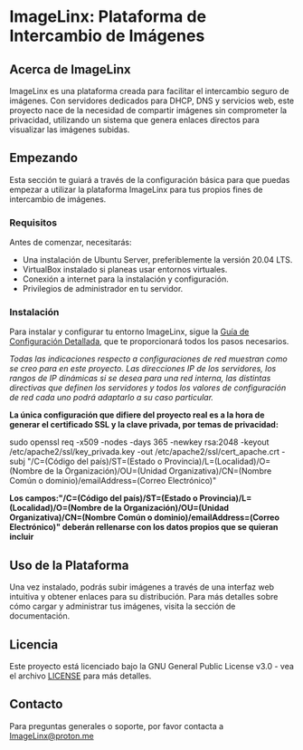 # ImageLinx: Plataforma de Intercambio de Imágenes

## Acerca de ImageLinx

ImageLinx es una plataforma creada para facilitar el intercambio seguro de imágenes. Con servidores dedicados para DHCP, DNS y servicios web, este proyecto nace de la necesidad de compartir imágenes sin comprometer la privacidad, utilizando un sistema que genera enlaces directos para visualizar las imágenes subidas.

## Empezando

Esta sección te guiará a través de la configuración básica para que puedas empezar a utilizar la plataforma ImageLinx para tus propios fines de intercambio de imágenes.

### Requisitos

Antes de comenzar, necesitarás:

- Una instalación de Ubuntu Server, preferiblemente la versión 20.04 LTS.
- VirtualBox instalado si planeas usar entornos virtuales.
- Conexión a internet para la instalación y configuración.
- Privilegios de administrador en tu servidor.

### Instalación

Para instalar y configurar tu entorno ImageLinx, sigue la [Guía de Configuración Detallada](https://github.com/ImageLinx/ImageLinxPhotoSwap/blob/main/Setup_Guide.md), que te proporcionará todos los pasos necesarios.

*Todas las indicaciones respecto a configuraciones de red muestran como se creo para en este proyecto. Las direcciones IP de los servidores, los rangos de IP dinámicas si se desea para una red interna, las distintas directivas que definen los servidores y todos los valores de configuración de red cada uno podrá adaptarlo a su caso particular.*

**La única configuración que difiere del proyecto real es a la hora de generar el certificado SSL y la clave privada, por temas de privacidad:**

sudo openssl req -x509 -nodes -days 365 -newkey rsa:2048 -keyout /etc/apache2/ssl/key_privada.key -out /etc/apache2/ssl/cert_apache.crt -subj "/C=(Código del país)/ST=(Estado o Provincia)/L=(Localidad)/O=(Nombre de la Organización)/OU=(Unidad Organizativa)/CN=(Nombre Común o dominio)/emailAddress=(Correo Electrónico)"

**Los campos:"/C=(Código del país)/ST=(Estado o Provincia)/L=(Localidad)/O=(Nombre de la Organización)/OU=(Unidad Organizativa)/CN=(Nombre Común o dominio)/emailAddress=(Correo Electrónico)"  deberán rellenarse con los datos propios que se quieran incluir**

## Uso de la Plataforma

Una vez instalado, podrás subir imágenes a través de una interfaz web intuitiva y obtener enlaces para su distribución. Para más detalles sobre cómo cargar y administrar tus imágenes, visita la sección de documentación.

## Licencia

Este proyecto está licenciado bajo la GNU General Public License v3.0 - vea el archivo [LICENSE](LICENSE) para más detalles.



## Contacto

Para preguntas generales o soporte, por favor contacta a ImageLinx@proton.me




